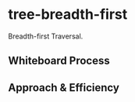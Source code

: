 # tree-breadth-first

Breadth-first Traversal.

## Whiteboard Process
<!-- Embedded whiteboard image -->

## Approach & Efficiency
<!-- What approach did you take? Discuss Why. What is the Big O space/time for this approach? -->
